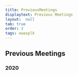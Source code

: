 ```yaml
---
title: PreviousMeetings
displaytext: Previous Meetings
layout:  null
tab: true
order: 2
tags: owasplk 
---
```


## Previous Meetings
### 2020

